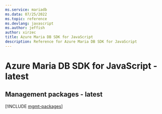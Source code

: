 ```yaml
---
ms.service: mariadb
ms.data: 07/25/2022
ms.topic: reference
ms.devlang: javascript
ms.author: jeffish
author: xirzec
title: Azure Maria DB SDK for JavaScript
description: Reference for Azure Maria DB SDK for JavaScript
---
```

# Azure Maria DB SDK for JavaScript - latest

## Management packages - latest
[!INCLUDE [mgmt-packages](maria-db-mgmt-index.md)]